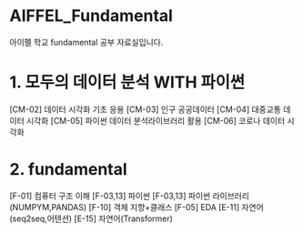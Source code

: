 # AIFFEL_Fundamental
아이펠 학교 fundamental 공부 자료실입니다.

# 1. 모두의 데이터 분석 WITH 파이썬
[CM-02] 데이터 시각화 기초 응용
[CM-03] 인구 공공데이터
[CM-04] 대중교통 데이터 시각화
[CM-05] 파이썬 데이터 분석라이브러리 활용
[CM-06] 코로나 데이터 시각화

# 2. fundamental
[F-01]    컴퓨터 구조 이해
[F-03,13] 파이썬
[F-03,13] 파이썬 라이브러리(NUMPYM,PANDAS)
[F-10]    객체 지향+클래스
[F-05]    EDA
[E-11]    자연어(seq2seq,어텐션)
[E-15]    자연어(Transformer)
